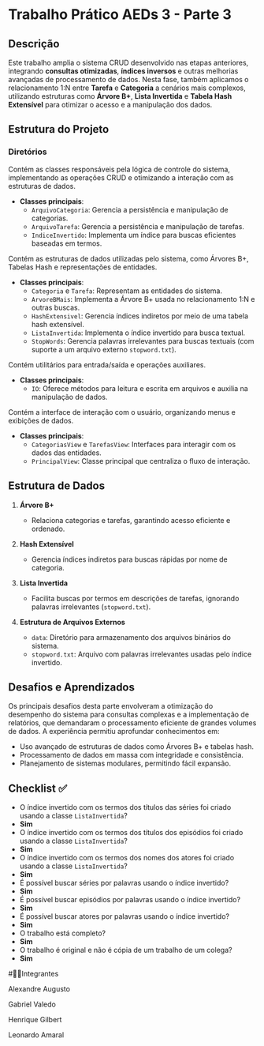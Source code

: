 # Trabalho Prático AEDs 3 - Parte 3  

## Descrição  

Este trabalho amplia o sistema CRUD desenvolvido nas etapas anteriores, integrando **consultas otimizadas**, **índices 
inversos** e outras melhorias avançadas de processamento de dados. Nesta fase, também aplicamos o relacionamento 1:N 
entre **Tarefa** e **Categoria** a cenários mais complexos, utilizando estruturas como **Árvore B+**, **Lista Invertida** 
e **Tabela Hash Extensível** para otimizar o acesso e a manipulação dos dados.  

## Estrutura do Projeto  

### Diretórios  
   Contém as classes responsáveis pela lógica de controle do sistema, implementando as operações CRUD e otimizando a interação com as estruturas de dados.  
   - **Classes principais**:  
     - `ArquivoCategoria`: Gerencia a persistência e manipulação de categorias.  
     - `ArquivoTarefa`: Gerencia a persistência e manipulação de tarefas.  
     - `IndiceInvertido`: Implementa um índice para buscas eficientes baseadas em termos.  
    
   Contém as estruturas de dados utilizadas pelo sistema, como Árvores B+, Tabelas Hash e representações de entidades.  
   - **Classes principais**:  
     - `Categoria` e `Tarefa`: Representam as entidades do sistema.  
     - `ArvoreBMais`: Implementa a Árvore B+ usada no relacionamento 1:N e outras buscas.  
     - `HashExtensivel`: Gerencia índices indiretos por meio de uma tabela hash extensível.  
     - `ListaInvertida`: Implementa o índice invertido para busca textual.  
     - `StopWords`: Gerencia palavras irrelevantes para buscas textuais (com suporte a um arquivo externo `stopword.txt`).  
 
   Contém utilitários para entrada/saída e operações auxiliares.  
   - **Classes principais**:  
     - `IO`: Oferece métodos para leitura e escrita em arquivos e auxilia na manipulação de dados.  
 
   Contém a interface de interação com o usuário, organizando menus e exibições de dados.  
   - **Classes principais**:  
     - `CategoriasView` e `TarefasView`: Interfaces para interagir com os dados das entidades.  
     - `PrincipalView`: Classe principal que centraliza o fluxo de interação.  

## Estrutura de Dados  

1. **Árvore B+**  
   - Relaciona categorias e tarefas, garantindo acesso eficiente e ordenado.  

2. **Hash Extensível**  
   - Gerencia índices indiretos para buscas rápidas por nome de categoria.  

3. **Lista Invertida**  
   - Facilita buscas por termos em descrições de tarefas, ignorando palavras irrelevantes (`stopword.txt`).  

4. **Estrutura de Arquivos Externos**  
   - `data`: Diretório para armazenamento dos arquivos binários do sistema.  
   - `stopword.txt`: Arquivo com palavras irrelevantes usadas pelo índice invertido.  

## Desafios e Aprendizados  

Os principais desafios desta parte envolveram a otimização do desempenho do sistema para consultas complexas e a 
implementação de relatórios, que demandaram o processamento eficiente de grandes volumes de dados. A experiência 
permitiu aprofundar conhecimentos em:  
- Uso avançado de estruturas de dados como Árvores B+ e tabelas hash.  
- Processamento de dados em massa com integridade e consistência.  
- Planejamento de sistemas modulares, permitindo fácil expansão.  

## Checklist ✅

- O índice invertido com os termos dos títulos das séries foi criado usando a classe `ListaInvertida`?
- **Sim**
- O índice invertido com os termos dos títulos dos episódios foi criado usando a classe `ListaInvertida`?
- **Sim**
-  O índice invertido com os termos dos nomes dos atores foi criado usando a classe `ListaInvertida`?
-  **Sim**
-  É possível buscar séries por palavras usando o índice invertido?
-  **Sim**
-  É possível buscar episódios por palavras usando o índice invertido?
-  **Sim**
-  É possível buscar atores por palavras usando o índice invertido?
-  **Sim**
-  O trabalho está completo?
-  **Sim**
-  O trabalho é original e não é cópia de um trabalho de um colega?
-  **Sim**

#👨‍💻Integrantes

Alexandre Augusto

Gabriel Valedo

Henrique Gilbert

Leonardo Amaral

